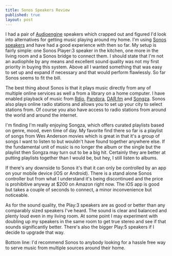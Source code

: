```yaml
---
title: Sonos Speakers Review
published: true
layout: post
---
```


I had a pair of [Audioengine](http://audioengineusa.com/) speakers which crapped out and figured I'd look into alternatives for getting music playing around my home. I'm using [Sonos speakers](http://www.sonos.com) and have had a good experience with then so far. My setup is fairly simple: one Sonos Player:3 speaker in the kitchen, one more in the living room and a Sonos bridge to connect them. I should state that I'm not an audiophile by any means and excellent sound quality was not my first priority in buying this system. Above all I wanted something that was easy to set up and expand if necessary and that would perform flawlessly. So far Sonos seems to fit the bill.

The best thing about Sonos is that it plays music directly from any of multiple online services as well a from a library on a home computer. I have enabled playback of music from [Rdio](http://www.rdio.com/), [Pandora](http://www.pandora.com/ "Pandora"), [DAR.fm](http://www.dar.fm/ "DAR.fm") and [Songza](http://songza.com/). Sonos also plays online radio stations and allows you to set up your city to select stations from. Of course you also have access to radio stations from around the world and around the internet.

I'm finding I'm really enjoying Songza, which offers curated playlists based on genre, mood, even time of day. My favorite find there so far is a playlist of songs from Wes Anderson movies which is great in that it's a group of songs I want to listen to but wouldn't have found together anywhere else. If the fundamental unit of music is no longer the album or the single but the playlist then Songza may turn out to be a big hit. Certainly they are better at putting playlists together than I would be, but hey, I still listen to albums. 

If there's any downside to Sonos it's that it can only be controlled by an app on your mobile device (iOS or Android). There is a stand alone Sonos controller but from what I understand it's being discontinued and the price is prohibitive anyway at $200 on Amazon right now. The iOS app is good but takes a couple of seconds to connect, a minor inconvenience but noticeable. 

As for the sound quality, the Play:3 speakers are as good or better than any comparably sized speakers I've heard. The sound is clear and balanced and plenty loud even in my living room. At some point I may experiment with doubling up my speakers in the same room to get true stereo and see if that sounds significantly better. There's also the bigger Play:5 speakers if I decide to upgrade that way. 

Bottom line: I'd recommend Sonos to anybody looking for a hassle free way to serve music from multiple sources around their home. 
